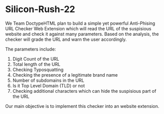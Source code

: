 # Silicon-Rush-22
We Team DoctypeHTML plan to build a simple yet powerful Anti-Phising URL Checker Web Extension
which will read the URL of the suspisious website and check it against many parameters.
Based on the analysis, the checker will grade the URL and warn the user accordingly.

The parameters include:
1. Digit Count of the URL
2. Total length of the URL
3. Checking Typosquatting
4. Checking the presence of a legitimate brand name
5. Number of subdomains in the URL
6. Is it Top Level Domain (TLD) or not
7. Checking additional characters which can hide the suspisious part of the URL

Our main objective is to implement this checker into an website extension.
